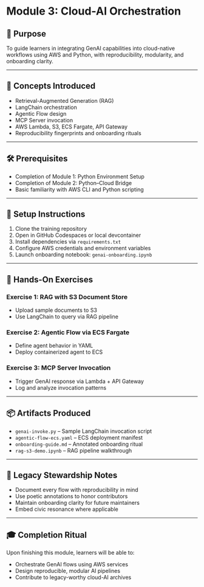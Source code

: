 # Module 3: Cloud-AI Orchestration

## 🌟 Purpose
To guide learners in integrating GenAI capabilities into cloud-native workflows using AWS and Python, with reproducibility, modularity, and onboarding clarity.

---

## 🧠 Concepts Introduced

- Retrieval-Augmented Generation (RAG)
- LangChain orchestration
- Agentic Flow design
- MCP Server invocation
- AWS Lambda, S3, ECS Fargate, API Gateway
- Reproducibility fingerprints and onboarding rituals

---

## 🛠️ Prerequisites

- Completion of Module 1: Python Environment Setup
- Completion of Module 2: Python–Cloud Bridge
- Basic familiarity with AWS CLI and Python scripting

---

## 🔧 Setup Instructions

1. Clone the training repository  
2. Open in GitHub Codespaces or local devcontainer  
3. Install dependencies via `requirements.txt`  
4. Configure AWS credentials and environment variables  
5. Launch onboarding notebook: `genai-onboarding.ipynb`

---

## 🚀 Hands-On Exercises

### Exercise 1: RAG with S3 Document Store
- Upload sample documents to S3
- Use LangChain to query via RAG pipeline

### Exercise 2: Agentic Flow via ECS Fargate
- Define agent behavior in YAML
- Deploy containerized agent to ECS

### Exercise 3: MCP Server Invocation
- Trigger GenAI response via Lambda + API Gateway
- Log and analyze invocation patterns

---

## 📦 Artifacts Produced

- `genai-invoke.py` – Sample LangChain invocation script  
- `agentic-flow-ecs.yaml` – ECS deployment manifest  
- `onboarding-guide.md` – Annotated onboarding ritual  
- `rag-s3-demo.ipynb` – RAG pipeline walkthrough  

---

## 🧭 Legacy Stewardship Notes

- Document every flow with reproducibility in mind  
- Use poetic annotations to honor contributors  
- Maintain onboarding clarity for future maintainers  
- Embed civic resonance where applicable

---

## 🎓 Completion Ritual

Upon finishing this module, learners will be able to:
- Orchestrate GenAI flows using AWS services  
- Design reproducible, modular AI pipelines  
- Contribute to legacy-worthy cloud-AI archives  